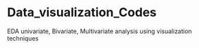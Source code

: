# Data_visualization_Codes
EDA univariate, Bivariate, Multivariate analysis using visualization techniques
